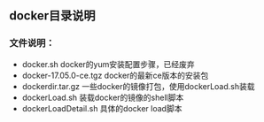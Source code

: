 ## docker目录说明

### 文件说明：
* docker.sh docker的yum安装配置步骤，已经废弃
* docker-17.05.0-ce.tgz docker的最新ce版本的安装包
* dockerdir.tar.gz 一些docker的镜像打包，使用dockerLoad.sh装载
* dockerLoad.sh 装载docker的镜像的shell脚本
* dockerLoadDetail.sh 具体的docker load脚本